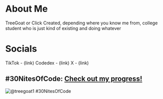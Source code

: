 # About Me
  TreeGoat or Click Created, depending where you know me from, college student who is just kind of existing and doing whatever

# Socials
  TikTok - (link)
  Codedex - (link)
  X - (link)

## #30NitesOfCode: [Check out my progress!](https://www.codedex.io/@treegoat1/30-nites-of-code)  
  ![@treegoat1 #30NitesOfCode](https://www.codedex.io/api/petStatus?user=treegoat1)
